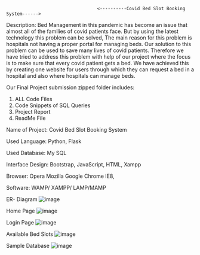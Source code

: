                                       <----------Covid Bed Slot Booking System------>
 
 
Description:
Bed Management in this pandemic has become an issue that almost all of the families of covid patients face. But by using the latest technology this problem can be solved, The main reason for this problem is hospitals not having a proper portal for managing beds. Our solution to this problem can be used to save many lives of covid patients. Therefore we have tried to address this problem with help of our project where the focus is to make sure that every covid patient gets a bed. We have achieved this by creating  one website for users through which they can request a bed in a hospital and also where hospitals can manage beds.


Our Final Project submission  zipped folder includes:
1. ALL Code Files
2. Code Snippets of SQL Queries
3. Project Report 
4. ReadMe File




Name of Project:    Covid Bed Slot Booking System

Used Language:      Python, Flask

Used Database:      My SQL

Interface Design:   Bootstrap, JavaScript, HTML, Xampp 

Browser:                 Opera Mozilla Google Chrome IE8, 

Software:                 WAMP/ XAMPP/ LAMP/MAMP



ER- Diagram
![image](https://user-images.githubusercontent.com/99891799/189514074-309042f3-f89a-48da-8ace-ac0ef052f7f5.png)

Home Page
![image](https://user-images.githubusercontent.com/99891799/189514105-13b4a0be-6599-4a54-8586-8dc20479795c.png)

Login Page
![image](https://user-images.githubusercontent.com/99891799/189514119-9bff6b7e-b549-4e90-b368-24109b87bec3.png)

Available Bed Slots
![image](https://user-images.githubusercontent.com/99891799/189514134-870d1107-4036-4222-9773-fae48f16f545.png)

Sample Database
![image](https://user-images.githubusercontent.com/99891799/189514154-b2e162d9-324a-4158-a782-ba71e080966d.png)




